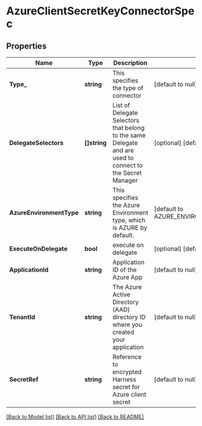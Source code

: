 # AzureClientSecretKeyConnectorSpec

## Properties
Name | Type | Description | Notes
------------ | ------------- | ------------- | -------------
**Type_** | **string** | This specifies the type of connector | [default to null]
**DelegateSelectors** | **[]string** | List of Delegate Selectors that belong to the same Delegate and are used to connect to the Secret Manager | [optional] [default to null]
**AzureEnvironmentType** | **string** | This specifies the Azure Environment type, which is AZURE by default. | [default to AZURE_ENVIRONMENT_TYPE.AZURE]
**ExecuteOnDelegate** | **bool** | execute on delegate | [optional] [default to true]
**ApplicationId** | **string** | Application ID of the Azure App | [default to null]
**TenantId** | **string** | The Azure Active Directory (AAD) directory ID where you created your application | [default to null]
**SecretRef** | **string** | Reference to encrypted Harness secret for Azure client secret | [default to null]

[[Back to Model list]](../README.md#documentation-for-models) [[Back to API list]](../README.md#documentation-for-api-endpoints) [[Back to README]](../README.md)

